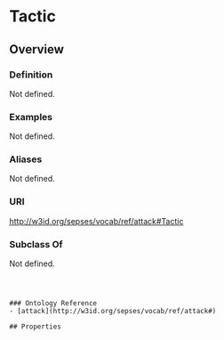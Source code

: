 # Tactic

## Overview

### Definition
Not defined.

### Examples
Not defined.

### Aliases
Not defined.

### URI
http://w3id.org/sepses/vocab/ref/attack#Tactic

### Subclass Of
Not defined.

```



### Ontology Reference
- [attack](http://w3id.org/sepses/vocab/ref/attack#)

## Properties
